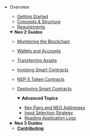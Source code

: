 - Overview

  - [Getting Started](overview/getting_started.md#getting-started)
  - [Concepts & Structure](overview/concepts_and_structure.md#concepts-and-structure)
  - [Requirements](overview/requirements.md#requirements)

  <details open>
    <summary><b>Neo 2 Guides</b></summary>

  - [Monitoring the Blockchain](neo2_guides/monitoring.md#monitoring)
  - [Wallets and Accounts](neo2_guides/wallets_and_accounts.md#wallets-and-accounts)
  - [Transferring Assets](neo2_guides/asset_transfer.md#transferring-assets)
  - [Invoking Smart Contracts](neo2_guides/contract_invocation.md#invoking-smart-contracts)
  - [NEP-5 Token Contracts](neo2_guides/token_contracts.md#nep-5-token-contracts)
  - [Deploying Smart Contracts](neo2_guides/contract_deployment.md#deploying-smart-contracts)

    <details open>
      <summary><b>Advanced Topics</b></summary>

    - [Key Pairs and NEO Addresses](neo2_guides/neo2_adv_topics/keypairs_and_neo_addresses.md#key-pairs-and-neo-addresses)
    - [Input Selection Strategy](neo2_guides/neo2_adv_topics/input_selection_strategy.md#input-selection-strategy)
    - [Reading Application Logs](neo2_guides/neo2_adv_topics/application_log.md#reading-application-logs)

    </details>

  </details>

  <details>
    <summary><b>Neo 3 Guides</b></summary>

  - [Monitoring the Blockchain](neo3_guides/monitoring.md#monitoring-the-blockchain)
  - [Wallets and Accounts](neo3_guides/wallets_and_accounts.md#wallets-and-accounts)
  - [Invoking Smart Contracts](neo3_guides/contract_invocation.md#invoking-smart-contracts)
  - [Transferring Tokens](neo3_guides/token_transfer.md#transferring-tokens)

    <details open>
      <summary><b>Smart Contract Development</b></summary>
      
      - [Introduction](neo3_guides/compiler_devpack/introduction.md#smart-contract-development)
      - [Compilation](neo3_guides/compiler_devpack/compilation.md#compilation)
      - [Deployment](neo3_guides/compiler_devpack/deployment.md#deployment)
      - [Capabilities](neo3_guides/compiler_devpack/capabilities.md#capabilities)
      - [Java language support](neo3_guides/compiler_devpack/java_lang_support.md#java-language-support)

     </details>

  </details>

  - [**Contributing**](contributing.md#contributing)
